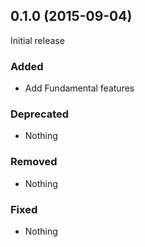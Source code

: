 ## 0.1.0 (2015-09-04)

Initial release

### Added

- Add Fundamental features

### Deprecated

- Nothing

### Removed

- Nothing

### Fixed

- Nothing
